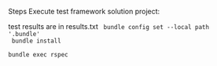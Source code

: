 Steps Execute test framework solution project:

test results are in results.txt
<code>
bundle config set --local path '.bundle'
</code><br />
<code>
bundle install 
</code><br />
<code>
bundle exec rspec 
</code>


